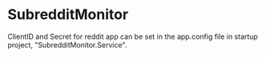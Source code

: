 # SubredditMonitor

ClientID and Secret for reddit app can be set in the app.config file in startup project, "SubredditMonitor.Service".
